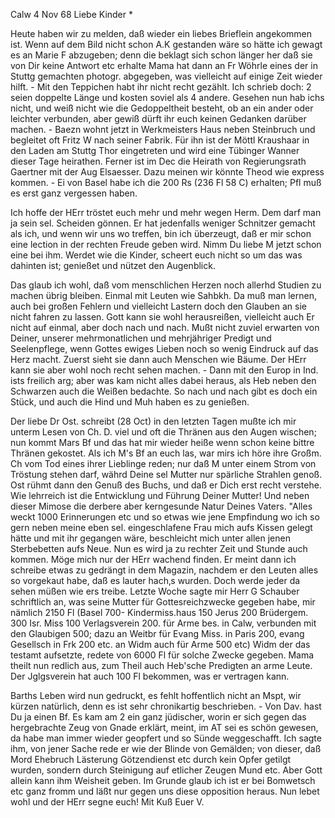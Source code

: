  Calw 4 Nov 68
Liebe Kinder <Marie>*

Heute haben wir zu melden, daß wieder ein liebes Brieflein angekommen ist. Wenn auf dem Bild nicht schon A.K gestanden wäre so hätte ich gewagt es an Marie F abzugeben; denn die beklagt sich schon länger her daß sie von Dir keine Antwort etc erhalte Mama hat dann an Fr Wöhrle eines der in Stuttg gemachten photogr. abgegeben, was vielleicht auf einige Zeit wieder hilft. - Mit den Teppichen habt ihr nicht recht gezählt. Ich schrieb doch: 2 seien doppelte Länge und kosten soviel als 4 andere. Gesehen nun hab ichs nicht, und weiß nicht wie die Gedoppeltheit besteht, ob an ein ander oder leichter verbunden, aber gewiß dürft ihr euch keinen Gedanken darüber machen. - Baezn wohnt jetzt in Werkmeisters Haus neben Steinbruch und begleitet oft Fritz W nach seiner Fabrik. Für ihn ist der Möttl Kraushaar in den Laden am Stuttg Thor eingetreten und wird eine Tübinger Wanner dieser Tage heirathen. Ferner ist im Dec die Heirath von Regierungsrath Gaertner mit der Aug Elsaesser. Dazu meinen wir könnte Theod wie express kommen. - Ei von Basel habe ich die 200 Rs (236 Fl 58 C) erhalten; Pfl muß es erst ganz vergessen haben.

Ich hoffe der HErr tröstet euch mehr und mehr wegen Herm. Dem darf man ja sein sel. Scheiden gönnen. Er hat jedenfalls weniger Schnitzer gemacht als ich, und wenn wir uns wo treffen, bin ich überzeugt, daß er mir schon eine lection in der rechten Freude geben wird. Nimm Du liebe M jetzt schon eine bei ihm. Werdet wie die Kinder, scheert euch nicht so um das was dahinten ist; genießet und nützet den Augenblick.

Das glaub ich wohl, daß vom menschlichen Herzen noch allerhd Studien zu machen übrig bleiben. Einmal mit Leuten wie Sahbkh. Da muß man lernen, auch bei großen Fehlern und vielleicht Lastern doch den Glauben an sie nicht fahren zu lassen. Gott kann sie wohl herausreißen, vielleicht auch Er nicht auf einmal, aber doch nach und nach. Mußt nicht zuviel erwarten von Deiner, unserer mehrmonatlichen und mehrjähriger Predigt und Seelenpflege, wenn Gottes ewiges Lieben noch so wenig Eindruck auf das Herz macht. Zuerst sieht sie dann auch Menschen wie Bäume. Der HErr kann sie aber wohl noch recht sehen machen. - Dann mit den Europ in Ind. ists freilich arg; aber was kam nicht alles dabei heraus, als Heb neben den Schwarzen auch die Weißen bedachte. So nach und nach gibt es doch ein Stück, und auch die Hind und Muh haben es zu genießen.

Der liebe Dr Ost. schreibt (28 Oct) in den letzten Tagen mußte ich mir unterm Lesen von Ch. D. viel und oft die Thränen aus den Augen wischen; nun kommt Mars Bf und das hat mir wieder heiße wenn schon keine bittre Thränen gekostet. Als ich M's Bf an euch las, war mirs ich höre ihre Großm. Ch vom Tod eines ihrer Lieblinge reden; nur daß M unter einem Strom von Tröstung stehen darf, währd Deine sel Mutter nur spärliche Strahlen genoß. Ost rühmt dann den Genuß des Buchs, und daß er Dich erst recht verstehe. Wie lehrreich ist die Entwicklung und Führung Deiner Mutter! Und neben dieser Mimose die derbere aber kerngesunde Natur Deines Vaters. "Alles weckt 1000 Erinnerungen etc und so etwas wie jene Empfindung wo ich so gern neben meine eben sel. eingeschlafene Frau mich aufs Kissen gelegt hätte und mit ihr gegangen wäre, beschleicht mich unter allen jenen Sterbebetten aufs Neue. Nun es wird ja zu rechter Zeit und Stunde auch kommen. Möge mich nur der HErr wachend finden. Er meint dann ich schreibe etwas zu gedrängt in dem Magazin, nachdem er den Leuten alles so vorgekaut habe, daß es lauter hach‚s wurden. Doch werde jeder da sehen müßen wie ers treibe. 
Letzte Woche sagte mir Herr G Schauber schriftlich an, was seine Mutter für Gottesreichzwecke gegeben habe, mir nämlich 2150 Fl (Basel 700- Kindermiss.haus 150 Jerus 200 Brüdergem. 300 Isr. Miss 100 Verlagsverein 200. für Arme bes. in Calw, verbunden mit den Glaubigen 500; dazu an Weitbr für Evang Miss. in Paris 200, evang Gesellsch in Frk 200 etc. an Widm auch für Arme 500 etc) Widm der das testamt aufsetzte, redete von 6000 Fl für solche Zwecke gegeben. Mama theilt nun redlich aus, zum Theil auch Heb'sche Predigten an arme Leute. Der Jglgsverein hat auch 100 Fl bekommen, was er vertragen kann.

Barths Leben wird nun gedruckt, es fehlt hoffentlich nicht an Mspt, wir kürzen natürlich, denn es ist sehr chronikartig beschrieben. - Von Dav. hast Du ja einen Bf. Es kam am 2 ein ganz jüdischer, worin er sich gegen das hergebrachte Zeug von Gnade erklärt, meint, im AT sei es schön gewesen, da habe man immer wieder geopfert und so Sünde weggeschafft. Ich sagte ihm, von jener Sache rede er wie der Blinde von Gemälden; von dieser, daß Mord Ehebruch Lästerung Götzendienst etc durch kein Opfer getilgt wurden, sondern durch Steinigung auf etlicher Zeugen Mund etc. Aber Gott allein kann ihm Weisheit geben. Im Grunde glaub ich ist er bei Bomwetsch etc ganz fromm und läßt nur gegen uns diese opposition heraus. Nun lebet wohl und der HErr segne euch! Mit Kuß
 Euer V.
